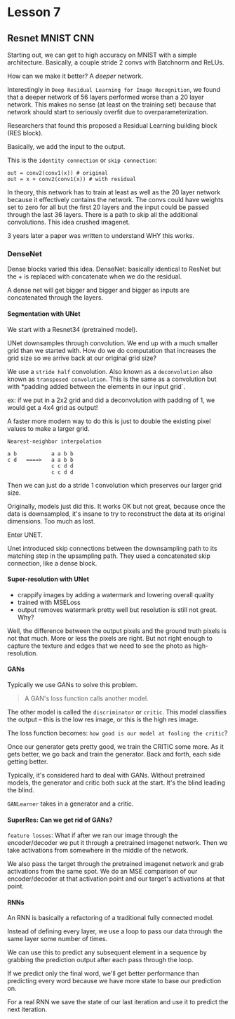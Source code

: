 # Lesson 7

## Resnet MNIST CNN
Starting out, we can get to high accuracy on MNIST with a simple architecture. Basically, a couple stride 2 convs with Batchnorm and ReLUs.

How can we make it better? A *deeper* network.

Interestingly in `Deep Residual Learning for Image Recognition`, we found that a deeper network of 56 layers performed worse than a 20 layer network. This makes no sense (at least on the training set) because that network should start to seriously overfit due to overparameterization.

Researchers that found this proposed a Residual Learning building block (RES block).

Basically, we add the input to the output.

This is the `identity connection` or `skip connection`:

```
out = conv2(conv1(x)) # original
out = x + conv2(conv1(x)) # with residual
```

In theory, this network has to train at least as well as the 20 layer network because it effectively contains the network. The convs could have weights set to zero for all but the first 20 layers and the input could be passed through the last 36 layers. There is a path to skip all the additional convolutions. This idea crushed imagenet.

3 years later a paper was written to understand WHY this works.

### DenseNet
Dense blocks varied this idea.
DenseNet: basically identical to ResNet but the + is replaced with concatenate when we do the residual.

A dense net will get bigger and bigger and bigger as inputs are concatenated through the layers.

#### Segmentation with UNet
We start with a Resnet34 (pretrained model).

UNet downsamples through convolution. We end up with a much smaller grid than we started with. How do we do computation that increases the grid size so we arrive back at our original grid size?

We use a `stride half` convolution. Also known as a `deconvolution` also known as `transposed convolution`. This is the same as a convolution but with *padding added between the elements in our input grid`.

ex: if we put in a 2x2 grid and did a deconvolution with padding of 1, we would get a 4x4 grid as output!

A faster more modern way to do this is just to double the existing pixel values to make a larger grid.

`Nearest-neighbor interpolation`
```
a b           a a b b
c d   ====>   a a b b
              c c d d
              c c d d
```

Then we can just do a stride 1 convolution which preserves our larger grid size.

Originally, models just did this. It works OK but not great, because once the data is downsampled, it's insane to try to reconstruct the data at its original dimensions. Too much as lost.

Enter UNET.

Unet introduced skip connections between the downsampling path to its matching step in the upsampling path. They used a concatenated skip connection, like a dense block.

#### Super-resolution with UNet
- crappify images by adding a watermark and lowering overall quality
- trained with MSELoss
- output removes watermark pretty well but resolution is still not great. Why?

Well, the difference between the output pixels and the ground truth pixels is not that much. More or less the pixels are right. But not right enough to capture the texture and edges that we need to see the photo as high-resolution.

#### GANs
Typically we use GANs to solve this problem.

> A GAN's loss function calls another model.

The other model is called the `discriminator` or `critic`. This model classifies the output – this is the low res image, or this is the high res image.

The loss function becomes: `how good is our model at fooling the critic`?

Once our generator gets pretty good, we train the CRITIC some more. As it gets better, we go back and train the generator. Back and forth, each side getting better.

Typically, it's considered hard to deal with GANs. Without pretrained models, the generator and critic both suck at the start. It's the blind leading the blind.

`GANLearner` takes in a generator and a critic.

#### SuperRes: Can we get rid of GANs?

`feature losses`:
What if after we ran our image through the encoder/decoder we put it through a pretrained imagenet network. Then we take activations from somewhere in the middle of the network.

We also pass the target through the pretrained imagenet network and grab activations from the same spot. We do an MSE comparison of our encoder/decoder at that activation point and our target's activations at that point.

#### RNNs
An RNN is basically a refactoring of a traditional fully connected model.

Instead of defining every layer, we use a loop to pass our data through the same layer some number of times.

We can use this to predict any subsequent element in a sequence by grabbing the prediction output after each pass through the loop.

If we predict only the final word, we'll get better performance than predicting every word because we have more state to base our prediction on.

For a real RNN we save the state of our last iteration and use it to predict the next iteration.
